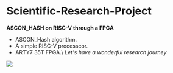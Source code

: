 # Scientific-Research-Project
**ASCON_HASH on RISC-V through a FPGA**
- ASCON_Hash algorithm.
- A simple RISC-V processcor.
- ARTY7 35T FPGA.\\
*Let's have a wonderful research journey*
<img src="https://i.pinimg.com/564x/67/3f/ee/673fee45741507ce4ebfc32b596dee9b.jpg">
